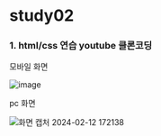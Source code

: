 # study02



### 1. html/css 연습 youtube 클론코딩

<p align="center">

모바일 화면

![image](https://github.com/hhhyeon97/study02/assets/148893126/c0ec6066-9ff8-445d-8e69-5631be20c7dc)

pc 화면

![화면 캡처 2024-02-12 172138](https://github.com/hhhyeon97/study02/assets/148893126/55fb0a09-f890-40ba-9270-cfbed15337c9)

</p>
